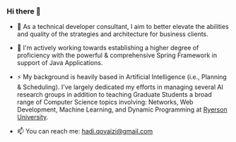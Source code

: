 ### Hi there 👋
- 🔭 As a technical developer consultant, I aim to better elevate the abilities and quality of the strategies and architecture for business clients.

- 🌱 I'm actively working towards establishing a higher degree of proficiency with the powerful & comprehensive Spring Framework in support of Java Applications.

- ⚡ My background is heavily based in Artificial Intelligence (i.e., Planning & Scheduling). I've largely dedicated my efforts in managing several AI research groups in addition to teaching Graduate Students a broad range of Computer Science topics involving: Networks, Web Development, Machine Learning, and Dynamic Programming at [Ryerson University](https://www.ryerson.ca/graduate/programs/computer-science/).

- 📫 You can reach me: hadi.qovaizi@gmail.com

<!--
**HQovaizi/HQovaizi** is a ✨ _special_ ✨ repository because its `README.md` (this file) appears on your GitHub profile.

Here are some ideas to get you started:

- 🔭 I’m currently working on ...
- 🌱 I’m currently learning ...
- 👯 I’m looking to collaborate on ...
- 🤔 I’m looking for help with ...
- 💬 Ask me about ...
- 📫 How to reach me: ...
- 😄 Pronouns: ...
- ⚡ Fun fact: ...
-->
